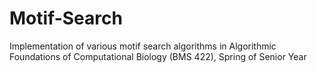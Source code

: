 # Motif-Search
Implementation of various motif search algorithms in Algorithmic Foundations of Computational Biology (BMS 422), Spring of Senior Year
